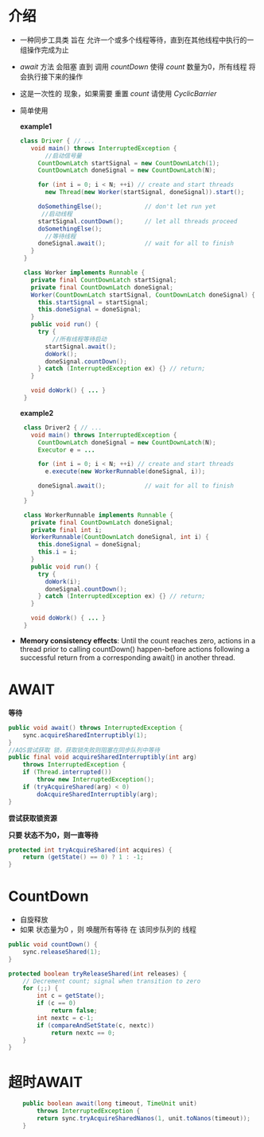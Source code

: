 # 介绍

* 一种同步工具类  旨在 允许一个或多个线程等待，直到在其他线程中执行的一组操作完成为止

* *await* 方法 会阻塞 直到 调用 *countDown* 使得 *count* 数量为0，所有线程 将会执行接下来的操作

* 这是一次性的 现象，如果需要 重置 *count* 请使用 *CyclicBarrier*

* 简单使用

    **example1**

    ```java
    class Driver { // ...
       void main() throws InterruptedException {
           //启动信号量
         CountDownLatch startSignal = new CountDownLatch(1);
         CountDownLatch doneSignal = new CountDownLatch(N);
    
         for (int i = 0; i < N; ++i) // create and start threads
           new Thread(new Worker(startSignal, doneSignal)).start();
    
         doSomethingElse();            // don't let run yet
          //启动线程
         startSignal.countDown();      // let all threads proceed
         doSomethingElse();
           //等待线程
         doneSignal.await();           // wait for all to finish
       }
     }
    
     class Worker implements Runnable {
       private final CountDownLatch startSignal;
       private final CountDownLatch doneSignal;
       Worker(CountDownLatch startSignal, CountDownLatch doneSignal) {
         this.startSignal = startSignal;
         this.doneSignal = doneSignal;
       }
       public void run() {
         try {
             //所有线程等待启动
           startSignal.await();
           doWork();
           doneSignal.countDown();
         } catch (InterruptedException ex) {} // return;
       }
    
       void doWork() { ... }
     }
    ```

    **example2**

    ```java
     class Driver2 { // ...
       void main() throws InterruptedException {
         CountDownLatch doneSignal = new CountDownLatch(N);
         Executor e = ...
    
         for (int i = 0; i < N; ++i) // create and start threads
           e.execute(new WorkerRunnable(doneSignal, i));
    
         doneSignal.await();           // wait for all to finish
       }
     }
    
     class WorkerRunnable implements Runnable {
       private final CountDownLatch doneSignal;
       private final int i;
       WorkerRunnable(CountDownLatch doneSignal, int i) {
         this.doneSignal = doneSignal;
         this.i = i;
       }
       public void run() {
         try {
           doWork(i);
           doneSignal.countDown();
         } catch (InterruptedException ex) {} // return;
       }
    
       void doWork() { ... }
     }
    ```

* **Memory consistency effects**: Until the count reaches zero, actions in a thread prior to calling countDown() happen-before actions following a successful return from a corresponding await() in another thread.



# AWAIT

**等待**

```java
public void await() throws InterruptedException {
    sync.acquireSharedInterruptibly(1);
}
//AQS尝试获取 锁，获取锁失败则阻塞在同步队列中等待
public final void acquireSharedInterruptibly(int arg)
    throws InterruptedException {
    if (Thread.interrupted())
        throw new InterruptedException();
    if (tryAcquireShared(arg) < 0)
        doAcquireSharedInterruptibly(arg);
}
```

**尝试获取锁资源**

**只要 状态不为0，则一直等待**

```java
protected int tryAcquireShared(int acquires) {
    return (getState() == 0) ? 1 : -1;
}
```



# CountDown

* 自旋释放
* 如果 状态量为0 ，则 唤醒所有等待 在 该同步队列的 线程

```java
public void countDown() {
    sync.releaseShared(1);
}

protected boolean tryReleaseShared(int releases) {
    // Decrement count; signal when transition to zero
    for (;;) {
        int c = getState();
        if (c == 0)
            return false;
        int nextc = c-1;
        if (compareAndSetState(c, nextc))
            return nextc == 0;
    }
}
```



# 超时AWAIT

```java
    public boolean await(long timeout, TimeUnit unit)
        throws InterruptedException {
        return sync.tryAcquireSharedNanos(1, unit.toNanos(timeout));
    }
```

